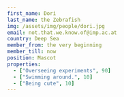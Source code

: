 ```yaml
---
first_name: Dori
last_name: the Zebrafish
img: /assets/img/people/dori.jpg
email: not.that.we.know.of@imp.ac.at
country: Deep Sea
member_from: the very beginning
member_till: now
position: Mascot
properties:
  - ["Overseeing experiments", 90]
  - ["Swimming around.", 10]
  - ["Being cute", 10]
---
```

